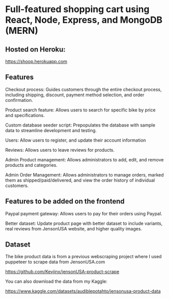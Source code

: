 # Full-featured shopping cart using React, Node, Express, and MongoDB (MERN)

## Hosted on Heroku: 
https://shoop.herokuapp.com

## Features

Checkout process: Guides customers through the entire checkout process, including shipping, discount, payment method selection, and order confirmation.

Product search feature: Allows users to search for specific bike by price and specifications.

Custom database seeder script: Prepopulates the database with sample data to streamline development and testing.

Users: Allow users to register, and update their account information

Reviews: Allows users to leave reviews for products.

Admin Product management: Allows administrators to add, edit, and remove products and categories.

Admin Order Management: Allows administrators to manage orders, marked them as shipped/paid/delivered, and view the order history of individual customers.

## Features to be added on the frontend 

Paypal payment gateway: Allows users to pay for their orders using Paypal.

Better dataset: Update product page with better dataset to include variants, real reviews from JensonUSA website, and higher quality images.

## Dataset

The bike product data is from a previous webscraping project where I used puppeteer to scrape data from JensonUSA.com

https://github.com/Kevjinx/jensonUSA-product-scrape

You can also download the data from my Kaggle:

https://www.kaggle.com/datasets/audiblepotahto/jensonusa-product-data

